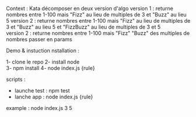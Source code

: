 Context : 
Kata décomposer en deux version d'algo 
version 1 : 
	returne nombres entre 1-100 mais "Fizz" au lieu de multiples de 3 et "Buzz" au lieu 5
version 2 : 
	returne nombres entre 1-100 mais "Fizz" au lieu de multiples de 3 et "Buzz" au lieu 5 et "FizzBuzz" au lieu de multiples de 3 et 5	
version 2 : 
	returne nombres entre 1-100 mais "Fizz" "Buzz" des multiples de nombres passer en params 


Demo & instuction nstallation :

1- clone le repo 
2- install node  
3- npm install 
4- node index.js {rule} 

scripts :
- launche test : npm test
- lanche app : node index.js {rule} 

example : node index.js 3 5  	